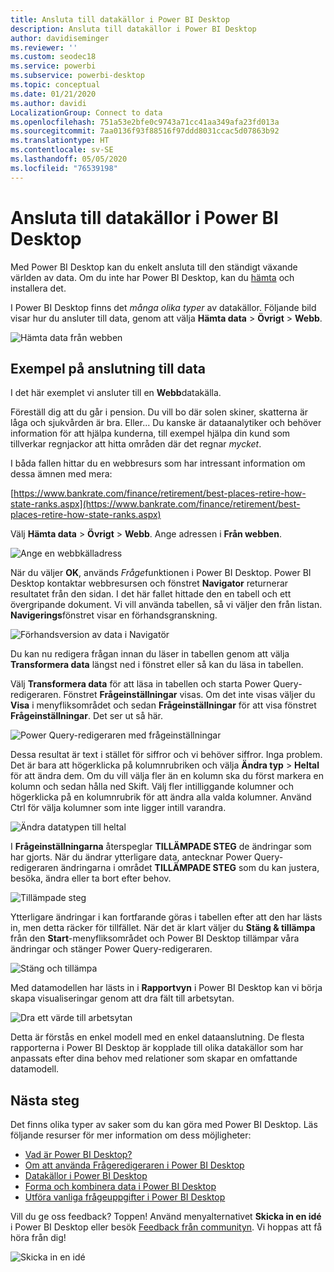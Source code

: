 ```yaml
---
title: Ansluta till datakällor i Power BI Desktop
description: Ansluta till datakällor i Power BI Desktop
author: davidiseminger
ms.reviewer: ''
ms.custom: seodec18
ms.service: powerbi
ms.subservice: powerbi-desktop
ms.topic: conceptual
ms.date: 01/21/2020
ms.author: davidi
LocalizationGroup: Connect to data
ms.openlocfilehash: 751a53e2bfe0c9743a71cc41aa349afa23fd013a
ms.sourcegitcommit: 7aa0136f93f88516f97ddd8031ccac5d07863b92
ms.translationtype: HT
ms.contentlocale: sv-SE
ms.lasthandoff: 05/05/2020
ms.locfileid: "76539198"
---
```

# <a name="connect-to-data-sources-in-power-bi-desktop"></a>Ansluta till datakällor i Power BI Desktop

Med Power BI Desktop kan du enkelt ansluta till den ständigt växande världen av data. Om du inte har Power BI Desktop, kan du [hämta](https://go.microsoft.com/fwlink/?LinkID=521662) och installera det.

I Power BI Desktop finns det *många olika typer* av datakällor. Följande bild visar hur du ansluter till data, genom att välja **Hämta data** > **Övrigt** > **Webb**.

![Hämta data från webben](media/desktop-connect-to-data/get-data-from-the-web.png)

## <a name="example-of-connecting-to-data"></a>Exempel på anslutning till data

I det här exemplet vi ansluter till en **Webb**datakälla.

Föreställ dig att du går i pension. Du vill bo där solen skiner, skatterna är låga och sjukvården är bra. Eller... Du kanske är dataanalytiker och behöver information för att hjälpa kunderna, till exempel hjälpa din kund som tillverkar regnjackor att hitta områden där det regnar *mycket*.

I båda fallen hittar du en webbresurs som har intressant information om dessa ämnen med mera:

[https://www.bankrate.com/finance/retirement/best-places-retire-how-state-ranks.aspx](https://www.bankrate.com/finance/retirement/best-places-retire-how-state-ranks.aspx)

Välj **Hämta data** > **Övrigt** > **Webb**. Ange adressen i **Från webben**.

![Ange en webbkälladress](media/desktop-connect-to-data/connecttodata_3.png)

När du väljer **OK**, används *Fråge*funktionen i Power BI Desktop. Power BI Desktop kontaktar webbresursen och fönstret **Navigator** returnerar resultatet från den sidan. I det här fallet hittade den en tabell och ett övergripande dokument. Vi vill använda tabellen, så vi väljer den från listan. **Navigerings**fönstret visar en förhandsgranskning.

![Förhandsversion av data i Navigatör](media/desktop-connect-to-data/datasources_fromnavigatordialog.png)

Du kan nu redigera frågan innan du läser in tabellen genom att välja **Transformera data** längst ned i fönstret eller så kan du läsa in tabellen.

Välj **Transformera data** för att läsa in tabellen och starta Power Query-redigeraren. Fönstret **Frågeinställningar** visas. Om det inte visas väljer du **Visa** i menyfliksområdet och sedan **Frågeinställningar** för att visa fönstret **Frågeinställningar**. Det ser ut så här.

![Power Query-redigeraren med frågeinställningar](media/desktop-connect-to-data/designer_gsg_editquery.png)

Dessa resultat är text i stället för siffror och vi behöver siffror. Inga problem. Det är bara att högerklicka på kolumnrubriken och välja **Ändra typ**  > **Heltal** för att ändra dem. Om du vill välja fler än en kolumn ska du först markera en kolumn och sedan hålla ned Skift. Välj fler intilliggande kolumner och högerklicka på en kolumnrubrik för att ändra alla valda kolumner. Använd Ctrl för välja kolumner som inte ligger intill varandra.

![Ändra datatypen till heltal](media/desktop-connect-to-data/designer_gsg_changedatatype.png)

I **Frågeinställningarna** återspeglar **TILLÄMPADE STEG** de ändringar som har gjorts. När du ändrar ytterligare data, antecknar Power Query-redigeraren ändringarna i området **TILLÄMPADE STEG** som du kan justera, besöka, ändra eller ta bort efter behov.

![Tillämpade steg](media/desktop-connect-to-data/designer_gsg_appliedsteps_changedtype.png)

Ytterligare ändringar i kan fortfarande göras i tabellen efter att den har lästs in, men detta räcker för tillfället. När det är klart väljer du **Stäng & tillämpa** från den **Start**-menyfliksområdet och Power BI Desktop tillämpar våra ändringar och stänger Power Query-redigeraren.

![Stäng och tillämpa](media/desktop-connect-to-data/connecttodata_closenload.png)

Med datamodellen har lästs in i **Rapportvyn** i Power BI Desktop kan vi börja skapa visualiseringar genom att dra fält till arbetsytan.

![Dra ett värde till arbetsytan](media/desktop-connect-to-data/connecttodata_dragontoreportview.png)

Detta är förstås en enkel modell med en enkel dataanslutning. De flesta rapporterna i Power BI Desktop är kopplade till olika datakällor som har anpassats efter dina behov med relationer som skapar en omfattande datamodell.

## <a name="next-steps"></a>Nästa steg
Det finns olika typer av saker som du kan göra med Power BI Desktop. Läs följande resurser för mer information om dess möjligheter:

* [Vad är Power BI Desktop?](desktop-what-is-desktop.md)
* [Om att använda Frågeredigeraren i Power BI Desktop](desktop-query-overview.md)
* [Datakällor i Power BI Desktop](desktop-data-sources.md)
* [Forma och kombinera data i Power BI Desktop](desktop-shape-and-combine-data.md)
* [Utföra vanliga frågeuppgifter i Power BI Desktop](desktop-common-query-tasks.md)   

Vill du ge oss feedback? Toppen! Använd menyalternativet **Skicka in en idé** i Power BI Desktop eller besök [Feedback från communityn](https://community.powerbi.com/t5/Community-Feedback/bd-p/community-feedback). Vi hoppas att få höra från dig!

![Skicka in en idé](media/desktop-connect-to-data/sendfeedback.png)

